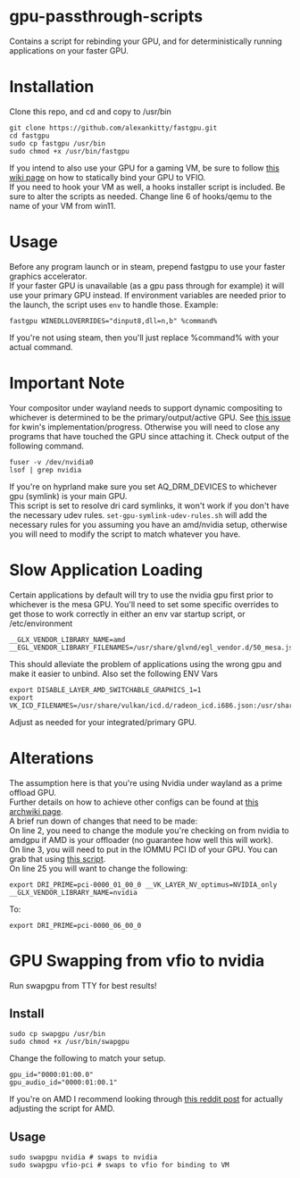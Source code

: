 # gpu-passthrough-scripts
Contains a script for rebinding your GPU, and for deterministically running applications on your faster GPU. 

# Installation
Clone this repo, and cd and copy to /usr/bin
```shell
git clone https://github.com/alexankitty/fastgpu.git
cd fastgpu
sudo cp fastgpu /usr/bin
sudo chmod +x /usr/bin/fastgpu
```
If you intend to also use your GPU for a gaming VM, be sure to follow [this wiki page](https://wiki.archlinux.org/title/PCI_passthrough_via_OVMF#Isolating_the_GPU) on how to statically bind your GPU to VFIO.  
If you need to hook your VM as well, a hooks installer script is included. Be sure to alter the scripts as needed. Change line 6 of hooks/qemu to the name of your VM from win11.

# Usage
Before any program launch or in steam, prepend fastgpu to use your faster graphics accelerator.  
If your faster GPU is unavailable (as a gpu pass through for example) it will use your primary GPU instead.
If environment variables are needed prior to the launch, the script uses `env` to handle those.
Example:
```shell
fastgpu WINEDLLOVERRIDES="dinput8,dll=n,b" %command%
```
If you're not using steam, then you'll just replace %command% with your actual command.

# Important Note
Your compositor under wayland needs to support dynamic compositing to whichever is determined to be the primary/output/active GPU. See [this issue](https://invent.kde.org/plasma/kwin/-/issues/46) for kwin's implementation/progress. Otherwise you will need to close any programs that have touched the GPU since attaching it. Check output of the following command.
```shell
fuser -v /dev/nvidia0
lsof | grep nvidia
```  
  
If you're on hyprland make sure you set AQ_DRM_DEVICES to whichever gpu (symlink) is your main GPU.  
This script is set to resolve dri card symlinks, it won't work if you don't have the necessary udev rules. `set-gpu-symlink-udev-rules.sh` will add the necessary rules for you assuming you have an amd/nvidia setup, otherwise you will need to modify the script to match whatever you have.

# Slow Application Loading
Certain applications by default will try to use the nvidia gpu first prior to whichever is the mesa GPU. You'll need to set some specific overrides to get those to work correctly in either an env var startup script, or /etc/environment
```shell
__GLX_VENDOR_LIBRARY_NAME=amd
__EGL_VENDOR_LIBRARY_FILENAMES=/usr/share/glvnd/egl_vendor.d/50_mesa.json
```
This should alleviate the problem of applications using the wrong gpu and make it easier to unbind.
Also set the following ENV Vars
```shell
export DISABLE_LAYER_AMD_SWITCHABLE_GRAPHICS_1=1
export VK_ICD_FILENAMES=/usr/share/vulkan/icd.d/radeon_icd.i686.json:/usr/share/vulkan/icd.d/radeon_icd.x86_64.json
```
Adjust as needed for your integrated/primary GPU.

# Alterations
The assumption here is that you're using Nvidia under wayland as a prime offload GPU.  
Further details on how to achieve other configs can be found at [this archwiki page](https://wiki.archlinux.org/title/PRIME).    
A brief run down of changes that need to be made:  
On line 2, you need to change the module you're checking on from nvidia to amdgpu if AMD is your offloader (no guarantee how well this will work).  
On line 3, you will need to put in the IOMMU PCI ID of your GPU. You can grab that using [this script](https://gist.github.com/r15ch13/ba2d738985fce8990a4e9f32d07c6ada).  
On line 25 you will want to change the following:  
```shell
export DRI_PRIME=pci-0000_01_00_0 __VK_LAYER_NV_optimus=NVIDIA_only __GLX_VENDOR_LIBRARY_NAME=nvidia
```
To:
```shell
export DRI_PRIME=pci-0000_06_00_0
```

# GPU Swapping from vfio to nvidia
Run swapgpu from TTY for best results!
## Install
```shell
sudo cp swapgpu /usr/bin
sudo chmod +x /usr/bin/swapgpu
```
Change the following to match your setup.
```shell
gpu_id="0000:01:00.0"
gpu_audio_id="0000:01:00.1"
```
If you're on AMD I recommend looking through [this reddit post](https://www.reddit.com/r/VFIO/comments/gxyvtg/comment/ft965p6/) for actually adjusting the script for AMD. 

## Usage
```
sudo swapgpu nvidia # swaps to nvidia
sudo swapgpu vfio-pci # swaps to vfio for binding to VM
```
